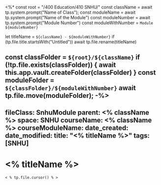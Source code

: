 <%* 
const root = "/400 Education/410 SNHU/"
const className = await tp.system.prompt("Name of Class");
const moduleName = await tp.system.prompt("Name of the Module")
const moduleNumber = await tp.system.prompt("Module Number")
const moduleWithNumber = `Module ${moduleNumber}`

let titleName = `${className} - ${moduleWithNumber}`
if (tp.file.title.startsWith("Untitled"))
	await tp.file.rename(titleName)

const classFolder = `${root}/${className}`
if (!tp.file.exists(classFolder)) {
	await this.app.vault.createFolder(classFolder)
}
const moduleFolder = `${classFolder}/${moduleWithNumber}`
await tp.file.move(moduleFolder);
-%>
---
fileClass: SnhuModule
parent: <% className %>
space: SNHU
courseName: <% className %>
courseModuleName: 
date_created: 
date_modified: 
title: "<% titleName %>"
tags: [SNHU] 
---
# <% titleName %>
	< % tp.file.cursor() % >